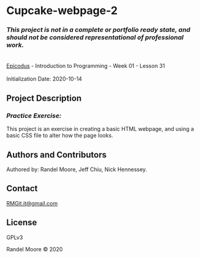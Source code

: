 # Cupcake-webpage-2
### _This project is not in a complete or portfolio ready state, and should not be considered representational of professional work._<br><br>
[Epicodus](https://www.epicodus.com/) - Introduction to Programming - Week 01 - Lesson 31<br><br>
Initialization Date: 2020-10-14

## Project Description
### _Practice Exercise:_<br>
This project is an exercise in creating a basic HTML webpage, and using a basic CSS file to alter how the page looks.
## Authors and Contributors
Authored by: Randel Moore, Jeff Chiu, Nick Hennessey.

## Contact
RMGit.it@gmail.com

## License

GPLv3

Randel Moore © 2020
